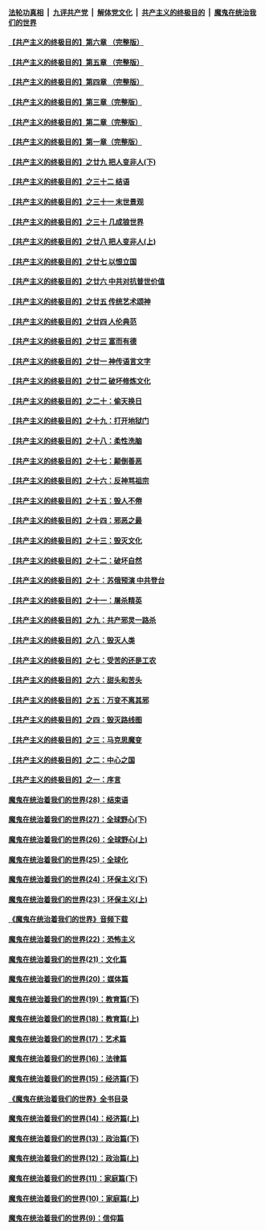 ####  [法轮功真相](../../../../basic/blob/master/README.md?t=06272202) &nbsp;|&nbsp; [九评共产党](../../../../9ping.md/blob/master/README.md?t=06272202) &nbsp;|&nbsp; [解体党文化](../../../../jtdwh.md/blob/master/README.md?t=06272202)  &nbsp;|&nbsp; [共产主义的终极目的](../../../../gczydzjmd.md/blob/master/README.md?t=06272202) &nbsp;|&nbsp; [魔鬼在统治我们的世界](../../../../mgztzwmdsj.md/blob/master/README.md?t=06272202) 

#### [【共产主义的终极目的】第六章 （完整版）](../pages/nsc422/n11428913.md?t=06272202) 

#### [【共产主义的终极目的】第五章 （完整版）](../pages/nsc422/n11428912.md?t=06272202) 

#### [【共产主义的终极目的】第四章 （完整版）](../pages/nsc422/n11428907.md?t=06272202) 

#### [【共产主义的终极目的】第三章（完整版）](../pages/nsc422/n11428848.md?t=06272202) 

#### [【共产主义的终极目的】第二章（完整版）](../pages/nsc422/n11428831.md?t=06272202) 

#### [【共产主义的终极目的】第一章（完整版）](../pages/nsc422/n11417651.md?t=06272202) 

#### [【共产主义的终极目的】之廿九 把人变非人(下)](../pages/nsc422/n11344140.md?t=06272202) 

#### [【共产主义的终极目的】之三十二 结语](../pages/nsc422/n11360535.md?t=06272202) 

#### [【共产主义的终极目的】之三十一 末世景观](../pages/nsc422/n11351129.md?t=06272202) 

#### [【共产主义的终极目的】之三十 几成狼世界](../pages/nsc422/n11348280.md?t=06272202) 

#### [【共产主义的终极目的】之廿八 把人变非人(上)](../pages/nsc422/n11340492.md?t=06272202) 

#### [【共产主义的终极目的】之廿七 以恨立国](../pages/nsc422/n11336944.md?t=06272202) 

#### [【共产主义的终极目的】之廿六 中共对抗普世价值](../pages/nsc422/n11324785.md?t=06272202) 

#### [【共产主义的终极目的】之廿五 传统艺术颂神](../pages/nsc422/n11296396.md?t=06272202) 

#### [【共产主义的终极目的】之廿四 人伦典范](../pages/nsc422/n11296397.md?t=06272202) 

#### [【共产主义的终极目的】之廿三 富而有德](../pages/nsc422/n11283598.md?t=06272202) 

#### [【共产主义的终极目的】之廿一 神传语言文字](../pages/nsc422/n11263265.md?t=06272202) 

#### [【共产主义的终极目的】之廿二 破坏修炼文化](../pages/nsc422/n11245728.md?t=06272202) 

#### [【共产主义的终极目的】之二十：偷天换日](../pages/nsc422/n11238846.md?t=06272202) 

#### [【共产主义的终极目的】之十九：打开地狱门](../pages/nsc422/n11206376.md?t=06272202) 

#### [【共产主义的终极目的】之十八：柔性洗脑](../pages/nsc422/n11199994.md?t=06272202) 

#### [【共产主义的终极目的】之十七：颠倒善恶](../pages/nsc422/n11179782.md?t=06272202) 

#### [【共产主义的终极目的】之十六：反神骂祖宗](../pages/nsc422/n11166798.md?t=06272202) 

#### [【共产主义的终极目的】之十五：毁人不倦](../pages/nsc422/n11166792.md?t=06272202) 

#### [【共产主义的终极目的】之十四：邪恶之最](../pages/nsc422/n11150249.md?t=06272202) 

#### [【共产主义的终极目的】之十三：毁灭文化](../pages/nsc422/n11135227.md?t=06272202) 

#### [【共产主义的终极目的】之十二：破坏自然](../pages/nsc422/n11135214.md?t=06272202) 

#### [【共产主义的终极目的】之十：苏俄预演 中共登台](../pages/nsc422/n11118424.md?t=06272202) 

#### [【共产主义的终极目的】之十一：屠杀精英](../pages/nsc422/n11118442.md?t=06272202) 

#### [【共产主义的终极目的】之九：共产邪灵一路杀](../pages/nsc422/n11114139.md?t=06272202) 

#### [【共产主义的终极目的】之八：毁灭人类](../pages/nsc422/n11108503.md?t=06272202) 

#### [【共产主义的终极目的】之七：受苦的还是工农](../pages/nsc422/n11101809.md?t=06272202) 

#### [【共产主义的终极目的】之六：甜头和苦头](../pages/nsc422/n11096971.md?t=06272202) 

#### [【共产主义的终极目的】之五：万变不离其邪](../pages/nsc422/n11091285.md?t=06272202) 

#### [【共产主义的终极目的】之四：毁灭路线图](../pages/nsc422/n11086284.md?t=06272202) 

#### [【共产主义的终极目的】之三：马克思魔变](../pages/nsc422/n11061941.md?t=06272202) 

#### [【共产主义的终极目的】之二：中心之国](../pages/nsc422/n11047728.md?t=06272202) 

#### [【共产主义的终极目的】之一：序言](../pages/nsc422/n11086077.md?t=06272202) 

#### [魔鬼在统治着我们的世界(28)：结束语](../pages/nsc422/n10936246.md?t=06272202) 

#### [魔鬼在统治着我们的世界(27)：全球野心(下)](../pages/nsc422/n10928319.md?t=06272202) 

#### [魔鬼在统治着我们的世界(26)：全球野心(上)](../pages/nsc422/n10900318.md?t=06272202) 

#### [魔鬼在统治着我们的世界(25)：全球化](../pages/nsc422/n10788205.md?t=06272202) 

#### [魔鬼在统治着我们的世界(24)：环保主义(下)](../pages/nsc422/n10695307.md?t=06272202) 

#### [魔鬼在统治着我们的世界(23)：环保主义(上)](../pages/nsc422/n10688613.md?t=06272202) 

#### [《魔鬼在统治着我们的世界》音频下载](../pages/nsc422/n10635553.md?t=06272202) 

#### [魔鬼在统治着我们的世界(22)：恐怖主义](../pages/nsc422/n10614727.md?t=06272202) 

#### [魔鬼在统治着我们的世界(21)：文化篇](../pages/nsc422/n10597706.md?t=06272202) 

#### [魔鬼在统治着我们的世界(20)：媒体篇](../pages/nsc422/n10586579.md?t=06272202) 

#### [魔鬼在统治着我们的世界(19)：教育篇(下)](../pages/nsc422/n10564808.md?t=06272202) 

#### [魔鬼在统治着我们的世界(18)：教育篇(上)](../pages/nsc422/n10526970.md?t=06272202) 

#### [魔鬼在统治着我们的世界(17)：艺术篇](../pages/nsc422/n10499093.md?t=06272202) 

#### [魔鬼在统治着我们的世界(16)：法律篇](../pages/nsc422/n10485969.md?t=06272202) 

#### [魔鬼在统治着我们的世界(15)：经济篇(下)](../pages/nsc422/n10469975.md?t=06272202) 

#### [《魔鬼在统治着我们的世界》全书目录](../pages/nsc422/n10464261.md?t=06272202) 

#### [魔鬼在统治着我们的世界(14)：经济篇(上)](../pages/nsc422/n10457370.md?t=06272202) 

#### [魔鬼在统治着我们的世界(13)：政治篇(下)](../pages/nsc422/n10448270.md?t=06272202) 

#### [魔鬼在统治着我们的世界(12)：政治篇(上)](../pages/nsc422/n10444576.md?t=06272202) 

#### [魔鬼在统治着我们的世界(11)：家庭篇(下)](../pages/nsc422/n10440961.md?t=06272202) 

#### [魔鬼在统治着我们的世界(10)：家庭篇(上)](../pages/nsc422/n10435448.md?t=06272202) 

#### [魔鬼在统治着我们的世界(9)：信仰篇](../pages/nsc422/n10432159.md?t=06272202) 

